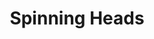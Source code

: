---
title: Spinning Heads
description: Sometimes my head feels a little spinny like.
year: 2022
medium: Watercolor
image: /art/spinning-heads.jpg
imageAlt: Spinning Heads
tags:
  - "art"
---